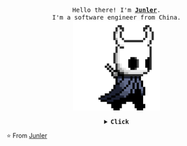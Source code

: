 <p align="center">
  <br>
  <samp>
    Hello there! I'm <b><a rel="nofollow noopener noreferrer" target="_blank" href="sunjun.app">Junler</a></b>.
    <br>I'm a software engineer from China.<br>

</samp>

  <img src="https://raw.githubusercontent.com/TanZng/TanZng/master/assets/hollor_knight3.gif" width="200"/>

</p>


<details align="center">

<summary> <b> <samp> Click </samp></b></summary>
<samp>
<p align="center">
  <h1> surprise </h1>
</p> 


</samp>
</details>

⭐️ From [Junler](https://github.com/junler)
